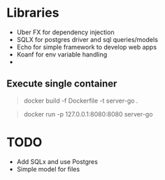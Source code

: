 # Libraries

- Uber FX for dependency injection
- SQLX for postgres driver and sql queries/models
- Echo for simple framework to develop web apps
- Koanf for env variable handling
-

## Execute single container

> docker build -f Dockerfile -t server-go .

> docker run -p 127.0.0.1:8080:8080 server-go

# TODO

- Add SQLx and use Postgres
- Simple model for files
